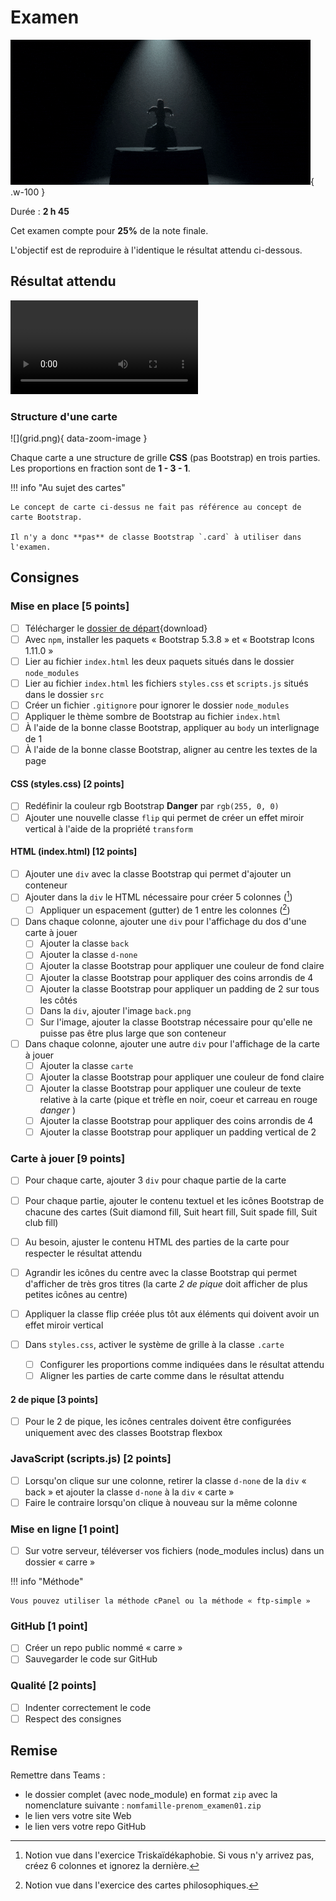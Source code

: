 # Examen

![](./giphy.gif){ .w-100 }

[^col]: Notion vue dans l'exercice Triskaïdékaphobie. Si vous n'y arrivez pas, créez 6 colonnes et ignorez la dernière.
[^cartephilo]: Notion vue dans l'exercice des cartes philosophiques.

Durée : **2 h 45**

Cet examen compte pour **25%** de la note finale.

L'objectif est de reproduire à l'identique le résultat attendu ci-dessous.

## Résultat attendu

![type:video](./resultat.webm)

### Structure d'une carte

<div class="grid grid-1-3" markdown>
![](grid.png){ data-zoom-image }

Chaque carte a une structure de grille **CSS** (pas Bootstrap) en trois parties. Les proportions en fraction sont de **1 - 3 - 1**.
</div>

!!! info "Au sujet des cartes"

    Le concept de carte ci-dessus ne fait pas référence au concept de carte Bootstrap.
    
    Il n'y a donc **pas** de classe Bootstrap `.card` à utiliser dans l'examen.

## Consignes

### Mise en place [5 points]

- [ ] Télécharger le [dossier de départ](./carre_depart.zip){download}
- [ ] Avec `npm`, installer les paquets « Bootstrap 5.3.8 » et « Bootstrap Icons 1.11.0 »
- [ ] Lier au fichier `index.html` les deux paquets situés dans le dossier `node_modules`
- [ ] Lier au fichier `index.html` les fichiers `styles.css` et `scripts.js` situés dans le dossier `src`
- [ ] Créer un fichier `.gitignore` pour ignorer le dossier `node_modules`
- [ ] Appliquer le thème sombre de Bootstrap au fichier `index.html`
- [ ] À l'aide de la bonne classe Bootstrap, appliquer au `body` un interlignage de 1
- [ ] À l'aide de la bonne classe Bootstrap, aligner au centre les textes de la page

#### CSS (styles.css) [2 points]

- [ ] Redéfinir la couleur rgb Bootstrap **Danger** par `rgb(255, 0, 0)`
- [ ] Ajouter une nouvelle classe `flip` qui permet de créer un effet miroir vertical à l'aide de la propriété `transform`

#### HTML (index.html) [12 points]

- [ ] Ajouter une `div` avec la classe Bootstrap qui permet d'ajouter un conteneur
- [ ] Ajouter dans la `div` le HTML nécessaire pour créer 5 colonnes ([^col])
  - [ ] Appliquer un espacement (gutter) de 1 entre les colonnes ([^cartephilo])

- [ ] Dans chaque colonne, ajouter une `div` pour l'affichage du dos d'une carte à jouer
  - [ ] Ajouter la classe `back`
  - [ ] Ajouter la classe `d-none`
  - [ ] Ajouter la classe Bootstrap pour appliquer une couleur de fond claire
  - [ ] Ajouter la classe Bootstrap pour appliquer des coins arrondis de 4
  - [ ] Ajouter la classe Bootstrap pour appliquer un padding de 2 sur tous les côtés
  - [ ] Dans la `div`, ajouter l'image `back.png`
  - [ ] Sur l'image, ajouter la classe Bootstrap nécessaire pour qu'elle ne puisse pas être plus large que son conteneur

- [ ] Dans chaque colonne, ajouter une autre `div` pour l'affichage de la carte à jouer
  - [ ] Ajouter la classe `carte`
  - [ ] Ajouter la classe Bootstrap pour appliquer une couleur de fond claire
  - [ ] Ajouter la classe Bootstrap pour appliquer une couleur de texte relative à la carte (pique et trèfle en noir, coeur et carreau en rouge _danger_ )
  - [ ] Ajouter la classe Bootstrap pour appliquer des coins arrondis de 4
  - [ ] Ajouter la classe Bootstrap pour appliquer un padding vertical de 2

### Carte à jouer [9 points]

- [ ] Pour chaque carte, ajouter 3 `div` pour chaque partie de la carte
- [ ] Pour chaque partie, ajouter le contenu textuel et les icônes Bootstrap de chacune des cartes (Suit diamond fill, Suit heart fill, Suit spade fill, Suit club fill)
- [ ] Au besoin, ajuster le contenu HTML des parties de la carte pour respecter le résultat attendu
- [ ] Agrandir les icônes du centre avec la classe Bootstrap qui permet d'afficher de très gros titres (la carte _2 de pique_ doit afficher de plus petites icônes au centre)
- [ ] Appliquer la classe flip créée plus tôt aux éléments qui doivent avoir un effet miroir vertical

- [ ] Dans `styles.css`, activer le système de grille à la classe `.carte`
  - [ ] Configurer les proportions comme indiquées dans le résultat attendu
  - [ ] Aligner les parties de carte comme dans le résultat attendu

#### 2 de pique [3 points]

- [ ] Pour le 2 de pique, les icônes centrales doivent être configurées uniquement avec des classes Bootstrap flexbox

### JavaScript (scripts.js) [2 points]

- [ ] Lorsqu'on clique sur une colonne, retirer la classe `d-none` de la `div` « back » et ajouter la classe `d-none` à la `div` « carte »
- [ ] Faire le contraire lorsqu'on clique à nouveau sur la même colonne

### Mise en ligne [1 point]

- [ ] Sur votre serveur, téléverser vos fichiers (node_modules inclus) dans un dossier « carre »

!!! info "Méthode"

    Vous pouvez utiliser la méthode cPanel ou la méthode « ftp-simple »

### GitHub [1 point]

- [ ] Créer un repo public nommé « carre »
- [ ] Sauvegarder le code sur GitHub

### Qualité [2 points]

- [ ] Indenter correctement le code
- [ ] Respect des consignes

## Remise

Remettre dans Teams :

- le dossier complet (avec node_module) en format `zip` avec la nomenclature suivante : `nomfamille-prenom_examen01.zip`
- le lien vers votre site Web
- le lien vers votre repo GitHub
